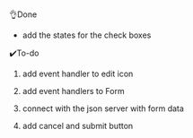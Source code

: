 👌Done 

-  add the states for the check boxes 

✔️To-do

1. add event handler to edit icon 

2. add event handlers to Form 

3. connect with the json server with form data 

4. add cancel and submit button 

   





